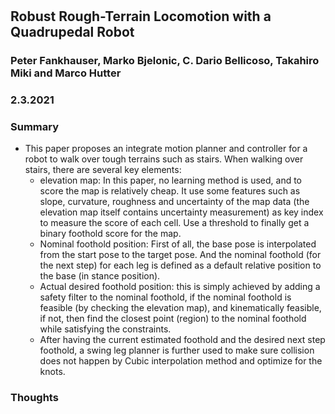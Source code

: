 #

## Robust  Rough-Terrain  Locomotion  with  a  Quadrupedal  Robot

### Peter Fankhauser, Marko Bjelonic, C. Dario Bellicoso, Takahiro Miki and Marco Hutter

### 2.3.2021

### Summary

- This paper proposes an integrate motion planner and controller for a robot to walk over tough terrains such as stairs. When walking over stairs, there are several key elements:
  - elevation map: In this paper, no learning method is used, and to score the map is relatively cheap. It use some features such as slope, curvature, roughness and uncertainty of the map data (the elevation map itself contains uncertainty measurement) as key index to measure the score of each cell. Use a threshold to finally get a binary foothold score for the map.
  - Nominal foothold position: First of all, the base pose is interpolated from the start pose to the target pose. And the nominal foothold (for the next step) for each leg is defined as a default relative position to the base (in stance position).
  - Actual desired foothold position: this is simply achieved by adding a safety filter to the nominal foothold, if the nominal foothold is feasible (by checking the elevation map), and kinematically feasible, if not, then find the closest point (region) to the nominal foothold while satisfying the constraints.
  - After having the current estimated foothold and the desired next step foothold, a swing leg planner is further used to make sure collision does not happen by Cubic interpolation method and optimize for the knots. 

### Thoughts
